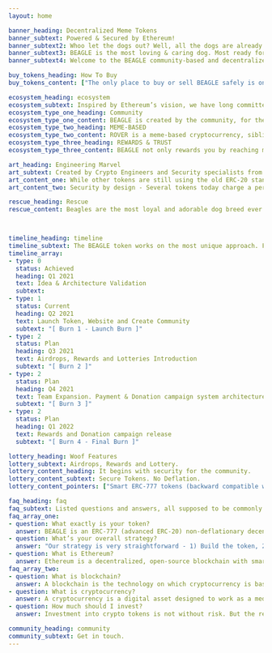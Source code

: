 ```yaml
---
layout: home

banner_heading: Decentralized Meme Tokens
banner_subtext: Powered & Secured by Ethereum!
banner_subtext2: Whoo let the dogs out? Well, all the dogs are already out, now it's time for BEAGLE to shine.
banner_subtext3: BEAGLE is the most loving & caring dog. Most ready for the moon spaceship! Your companion to the moon ride. Your only worry would be why did't you get more of BEAGLES...
banner_subtext4: Welcome to the BEAGLE community-based and decentralized project! Hop on, as we launch to the moon.

buy_tokens_heading: How To Buy
buy_tokens_content: ["The only place to buy or sell BEAGLE safely is on Uniswap. Beware of some scams with same token names.", "Step 1: Create a Wallet", "Step 2: Navigate to https://app.uniswap.org and connect your wallet", "Step 3: Buy some Ether (ETH)", "Step 4: Swap Ether for BEAGLE! The more the merrier.", "Step 5: HODL! Diamond hands will get most rewards and lotteries."]

ecosystem_heading: ecosystem
ecosystem_subtext: Inspired by Ethereum’s vision, we have long committed to the ideals of permissionless access, security, and immutability, all indespensable components for a future where anyone in the world can access financial services without fear of discrimination or counterparty risk.
ecosystem_type_one_heading: Community
ecosystem_type_one_content: BEAGLE is created by the community, for the community, and is completely decentralized. Nicknamed the MOON COMPANION, loyal and compassionate BEAGLE will your companion to the moon ride. While you get your BEAGLEs, the BEAGLE engineers work hard to take BEAGLE to the moon and then beyond.
ecosystem_type_two_heading: MEME-BASED
ecosystem_type_two_content: ROVER is a meme-based cryptocurrency, sibling to DogeCoin and SHIBA, but with strong potential. It is a fully decentralized, community-based cryptocurrency. Although the token is considered to be a meme-token, we fully believe that BEAGLE will take you to the moon and beyond.
ecosystem_type_three_heading: REWARDS & TRUST
ecosystem_type_three_content: BEAGLE not only rewards you by reaching moon, but to gain more trust. BEAGLE will dig up treasures and lottery for you from time to time. BEAGLE engineers are tirelessly working to add these features. All you have to do is get your BEAGLEs and HODL.

art_heading: Engineering Marvel
art_subtext: Created by Crypto Engineers and Security specialists from across the world. BEAGLE is one of the most robust and secure ERC777 fungible token while remaining backward compatible with ERC-20.
art_content_one: While other tokens are still using the old ERC-20 standard, our team of engineers architected this token on ERC-777 standard. Which is future proof and allows our team to create new features for future updates.
art_content_two: Security by design - Several tokens today charge a percentage of fees per transaction which introduces vulnerabilities in the system. Based on our security research several millions have been stolen by hackers due to these insecure designs. Our security engineers designed new implementations to make the BEAGLE much more secure and robust.

rescue_heading: Rescue
rescue_content: Beagles are the most loyal and adorable dog breed ever. They always scooch in with you everywhere and want to be with you all the time. They love pleasing their masters.



timeline_heading: timeline
timeline_subtext: The BEAGLE token works on the most unique approach. For every transaction some amount of tokens are committed to donation and rewards pool from the preset Reservoir account. BEAGLE owners are never charged even a single token and receive a ton for rewards for buying and holding more and more BEAGLES.
timeline_array:
- type: 0
  status: Achieved
  heading: Q1 2021
  text: Idea & Architecture Validation
  subtext:
- type: 1
  status: Current
  heading: Q2 2021
  text: Launch Token, Website and Create Community
  subtext: "[ Burn 1 - Launch Burn ]"
- type: 2
  status: Plan
  heading: Q3 2021
  text: Airdrops, Rewards and Lotteries Introduction
  subtext: "[ Burn 2 ]"
- type: 2
  status: Plan
  heading: Q4 2021
  text: Team Expansion. Payment & Donation campaign system architecture
  subtext: "[ Burn 3 ]"
- type: 2
  status: Plan
  heading: Q1 2022
  text: Rewards and Donation campaign release
  subtext: "[ Burn 4 - Final Burn ]"

lottery_heading: Woof Features
lottery_subtext: Airdrops, Rewards and Lottery.
lottery_content_heading: It begins with security for the community.
lottery_content_subtext: Secure Tokens. No Deflation.
lottery_content_pointers: ["Smart ERC-777 tokens (backward compatible with ERC-20)", "Secure by design", "No hideen fees", "4 Partial burns to inflate the token", "Airdrops, rewards and lotteries"]

faq_heading: faq
faq_subtext: Listed questions and answers, all supposed to be commonly asked in cryptocurrency, and tokens in Ethereum network.
faq_array_one:
- question: What exactly is your token?
  answer: BEAGLE is an ERC-777 (advanced ERC-20) non-deflationary decentralized token that runs on Ethereum blockchain. Its a currency derived from memes community and following the footsteps of DogeCoin and SHIBA tokens. BEAGLE thrives on HODL. Diamond hands will go beyond the moon. These tokens can be exchanged on Uniswap for Ether (ETH) or any other ERC token.
- question: What’s your overall strategy?
  answer: "Our strategy is very straightforward - 1) Build the token, 2) Launch the token and build a community, 3) Build algorithms for rewards and lotteries distribution; 4) Build voting mechanisms for community to vote in for the rewards ideas and implementation; 5) distribute the rewards until the Reservoiur gets empty. 6) #HODL and burn every quarter to inflate the token value. #ToTheMoon"
- question: What is Ethereum?
  answer: Ethereum is a decentralized, open-source blockchain with smart contract functionality. Ether (ETH) is the native cryptocurrency of the platform. It is the second-largest cryptocurrency by market capitalization. Ethereum is the most actively used blockchain. Find out more at https://ethereum.org/
faq_array_two:
- question: What is blockchain?
  answer: A blockchain is the technology on which cryptocurrency is based. A blockchain is basically a continuously growing list of records called blocks that are linked and secured using cryptography.
- question: What is cryptocurrency?
  answer: A cryptocurrency is a digital asset designed to work as a medium of exchange that uses cryptography to secure its transactions, to control the creation of additional units, and to verify the transfer of assets.
- question: How much should I invest?
  answer: Investment into crypto tokens is not without risk. But the recent market of meme-tokens is sky rocketing. So, just hop on. We have a commitment to make people wish if they'd bought more tokens. And always, never take financial advice without doing your own research. You can research us on http://etherscan.io and http://coinmarketcap.com. If you need more help, please reachout to us on Twitter or Reddit.

community_heading: community
community_subtext: Get in touch.
---
```

